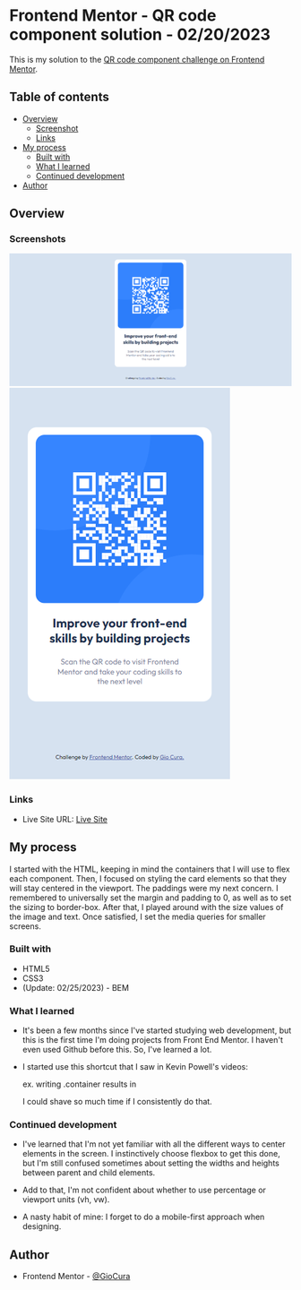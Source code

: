 # Frontend Mentor - QR code component solution - 02/20/2023

This is my solution to the [QR code component challenge on Frontend Mentor](https://www.frontendmentor.io/challenges/qr-code-component-iux_sIO_H).

## Table of contents

- [Overview](#overview)
  - [Screenshot](#screenshot)
  - [Links](#links)
- [My process](#my-process)
  - [Built with](#built-with)
  - [What I learned](#what-i-learned)
  - [Continued development](#continued-development)
- [Author](#author)

## Overview

### Screenshots

![](images/screenshot-desktop.png)
![](images/screenshot-mobile.png)

### Links

- Live Site URL: [Live Site](https://gc5-qrcomponent.netlify.app)

## My process

I started with the HTML, keeping in mind the containers that I will use to flex each component.
Then, I focused on styling the card elements so that they will stay centered in the viewport. The paddings were my next concern. I remembered to universally set the margin and padding to 0, as well as to set the sizing to border-box. After that, I played around with the size values of the image and text. Once satisfied, I set the media queries for smaller screens.

### Built with

- HTML5
- CSS3
- (Update: 02/25/2023) - BEM

### What I learned

- It's been a few months since I've started studying web development, but this is the first time I'm doing projects from Front End Mentor. I haven't even used Github before this. So, I've learned a lot.

- I started use this shortcut that I saw in Kevin Powell's videos:

  ex. writing .container results in <div class="container"></div>

  I could shave so much time if I consistently do that.

### Continued development

- I've learned that I'm not yet familiar with all the different ways to center elements in the screen. I instinctively choose flexbox to get this done, but I'm still confused sometimes about setting the widths and heights between parent and child elements.

- Add to that, I'm not confident about whether to use percentage or viewport units (vh, vw).

- A nasty habit of mine: I forget to do a mobile-first approach when designing.

## Author

- Frontend Mentor - [@GioCura](https://www.frontendmentor.io/profile/GioCura)
